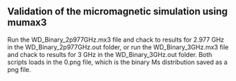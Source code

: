 ## Validation of the micromagnetic simulation using mumax3
Run the WD_Binary_2p977GHz.mx3 file and chack to results for 2.977 GHz in the WD_Binary_2p977GHz.out folder, or run the WD_Binary_3GHz.mx3 file and chack to results for 3 GHz in the WD_Binary_3GHz.out folder.
Both scripts loads in the 0.png file, which is the binary Ms distribution saved as a png file.
